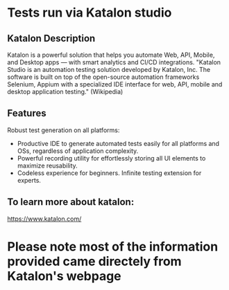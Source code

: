 # Tests run via Katalon studio

## Katalon Description
Katalon is a powerful solution that helps you automate Web, API, Mobile, and Desktop apps — with smart analytics and CI/CD integrations. "Katalon Studio is an automation testing solution developed by Katalon, Inc. The software is built on top of the open-source automation frameworks Selenium, Appium with a specialized IDE interface for web, API, mobile and desktop application testing." (Wikipedia)

## Features

Robust test generation on all platforms:
* Productive IDE to generate automated tests easily for all platforms and OSs, regardless of application complexity.
* Powerful recording utility for effortlessly storing all UI elements to maximize reusability.
* Codeless experience for beginners. Infinite testing extension for experts.

## To learn more about katalon:
https://www.katalon.com/

# Please note most of the information provided came directely from Katalon's webpage


